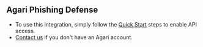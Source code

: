 ## Agari Phishing Defense
- To use this integration, simply follow the [Quick Start](https://developers.agari.com/agari-platform/docs/quick-start) steps to enable API access.
- [Contact us](https://www.agari.com/contact-us/) if you don't have an Agari account.